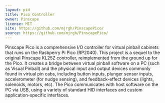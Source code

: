 ```yaml
---
layout: pid
title: Pico Controller
owner: Pinscape
license: MIT
site: https://github.com/mjrgh/PinscapePico/
source: https://github.com/mjrgh/PinscapePico/
---
```

Pinscape Pico is a comprehensive I/O controller for virtual pinball cabinets
that runs on the Rasbperry Pi Pico (RP2040).  This project is a sequel to the
original Pinscape KL25Z controller, reimplemented from the ground up for the
Pico.  It creates a bridge between virtual pinball software on a PC (such as
Visual Pinball) and the physical input and output devices commonly found in
virtual pin cabs, including button inputs, plunger sensor inputs, accelerometer
(for nudge sensing), and feedback-effect devices (lights, solenoids, motors,
etc).  The Pico communicates with host software on the PC via USB, using a
variety of standard HID interfaces and custom application-specific interfaces.

